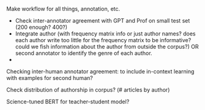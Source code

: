 Make workflow for all things, annotation, etc.
- Check inter-annotator agreement with GPT and Prof on small test set (200 enough? 400?)
- Integrate author (with frequency matrix info or just author names? does each author write too little for the frequency matrix to be informative? could we fish information about the author from outside the corpus?) OR second annotator to identify the genre of each author.
- 


Checking inter-human annotator agreement: to include in-context learning with examples for second human?


Check distribution of authorship in corpus? (# articles by author)

Science-tuned BERT for teacher-student model?

